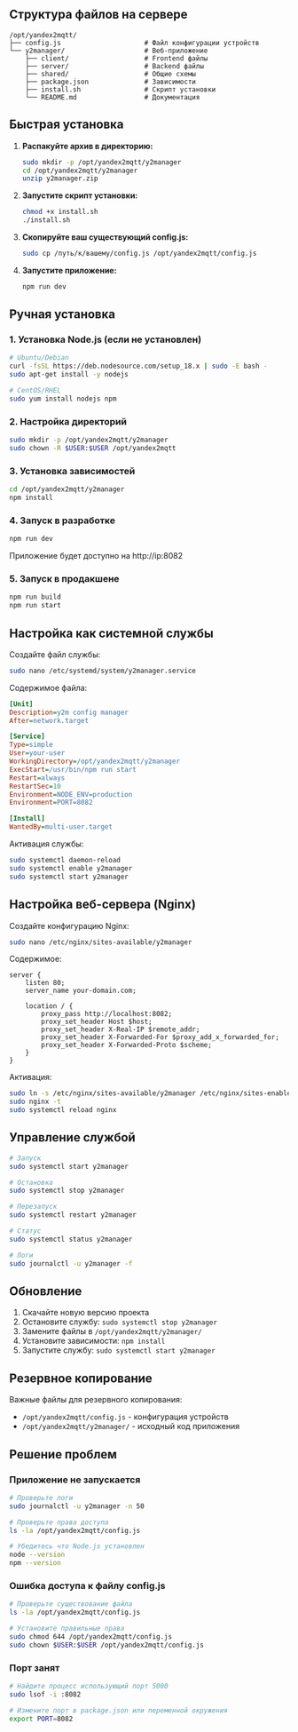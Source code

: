 ## Структура файлов на сервере

```
/opt/yandex2mqtt/
├── config.js                     # Файл конфигурации устройств
└── y2manager/                    # Веб-приложение
    ├── client/                   # Frontend файлы
    ├── server/                   # Backend файлы
    ├── shared/                   # Общие схемы
    ├── package.json              # Зависимости
    ├── install.sh                # Скрипт установки
    └── README.md                 # Документация
```

## Быстрая установка

1. **Распакуйте архив в директорию:**
   ```bash
   sudo mkdir -p /opt/yandex2mqtt/y2manager
   cd /opt/yandex2mqtt/y2manager
   unzip y2manager.zip
   ```

2. **Запустите скрипт установки:**
   ```bash
   chmod +x install.sh
   ./install.sh
   ```

3. **Скопируйте ваш существующий config.js:**
   ```bash
   sudo cp /путь/к/вашему/config.js /opt/yandex2mqtt/config.js
   ```

4. **Запустите приложение:**
   ```bash
   npm run dev
   ```

## Ручная установка

### 1. Установка Node.js (если не установлен)
```bash
# Ubuntu/Debian
curl -fsSL https://deb.nodesource.com/setup_18.x | sudo -E bash -
sudo apt-get install -y nodejs

# CentOS/RHEL
sudo yum install nodejs npm
```

### 2. Настройка директорий
```bash
sudo mkdir -p /opt/yandex2mqtt/y2manager
sudo chown -R $USER:$USER /opt/yandex2mqtt
```

### 3. Установка зависимостей
```bash
cd /opt/yandex2mqtt/y2manager
npm install
```

### 4. Запуск в разработке
```bash
npm run dev
```
Приложение будет доступно на http://ip:8082

### 5. Запуск в продакшене
```bash
npm run build
npm run start
```

## Настройка как системной службы

Создайте файл службы:
```bash
sudo nano /etc/systemd/system/y2manager.service
```

Содержимое файла:
```ini
[Unit]
Description=y2m config manager
After=network.target

[Service]
Type=simple
User=your-user
WorkingDirectory=/opt/yandex2mqtt/y2manager
ExecStart=/usr/bin/npm run start
Restart=always
RestartSec=10
Environment=NODE_ENV=production
Environment=PORT=8082

[Install]
WantedBy=multi-user.target
```

Активация службы:
```bash
sudo systemctl daemon-reload
sudo systemctl enable y2manager
sudo systemctl start y2manager
```

## Настройка веб-сервера (Nginx)

Создайте конфигурацию Nginx:
```bash
sudo nano /etc/nginx/sites-available/y2manager
```

Содержимое:
```nginx
server {
    listen 80;
    server_name your-domain.com;
    
    location / {
        proxy_pass http://localhost:8082;
        proxy_set_header Host $host;
        proxy_set_header X-Real-IP $remote_addr;
        proxy_set_header X-Forwarded-For $proxy_add_x_forwarded_for;
        proxy_set_header X-Forwarded-Proto $scheme;
    }
}
```

Активация:
```bash
sudo ln -s /etc/nginx/sites-available/y2manager /etc/nginx/sites-enabled/
sudo nginx -t
sudo systemctl reload nginx
```

## Управление службой

```bash
# Запуск
sudo systemctl start y2manager

# Остановка  
sudo systemctl stop y2manager

# Перезапуск
sudo systemctl restart y2manager

# Статус
sudo systemctl status y2manager

# Логи
sudo journalctl -u y2manager -f
```

## Обновление

1. Скачайте новую версию проекта
2. Остановите службу: `sudo systemctl stop y2manager`
3. Замените файлы в `/opt/yandex2mqtt/y2manager/`
4. Установите зависимости: `npm install`
5. Запустите службу: `sudo systemctl start y2manager`

## Резервное копирование

Важные файлы для резервного копирования:
- `/opt/yandex2mqtt/config.js` - конфигурация устройств
- `/opt/yandex2mqtt/y2manager/` - исходный код приложения

## Решение проблем

### Приложение не запускается
```bash
# Проверьте логи
sudo journalctl -u y2manager -n 50

# Проверьте права доступа
ls -la /opt/yandex2mqtt/config.js

# Убедитесь что Node.js установлен
node --version
npm --version
```

### Ошибка доступа к файлу config.js
```bash
# Проверьте существование файла
ls -la /opt/yandex2mqtt/config.js

# Установите правильные права
sudo chmod 644 /opt/yandex2mqtt/config.js
sudo chown $USER:$USER /opt/yandex2mqtt/config.js
```

### Порт занят
```bash
# Найдите процесс использующий порт 5000
sudo lsof -i :8082

# Измените порт в package.json или переменной окружения
export PORT=8082
```

